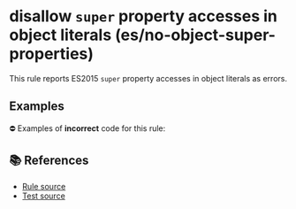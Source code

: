 # disallow `super` property accesses in object literals (es/no-object-super-properties)

This rule reports ES2015 `super` property accesses in object literals as errors.

## Examples

⛔ Examples of **incorrect** code for this rule:

<eslint-playground type="bad" code="/*eslint es/no-object-super-properties: error */
let a = {
    __proto__: obj,
    f1() { super.a },
    f2() { super.f() }
}
" />

## 📚 References

- [Rule source](https://github.com/mysticatea/eslint-plugin-es/blob/v2.0.0/lib/rules/no-object-super-properties.js)
- [Test source](https://github.com/mysticatea/eslint-plugin-es/blob/v2.0.0/tests/lib/rules/no-object-super-properties.js)
